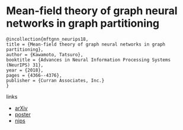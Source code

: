# Mean-field theory of graph neural networks in graph partitioning

```
@incollection{mftgnn_neurips18,
title = {Mean-field theory of graph neural networks in graph partitioning},
author = {Kawamoto, Tatsuro},
booktitle = {Advances in Neural Information Processing Systems (NeurIPS) 31},
year = {2018},
pages = {4366--4376},
publisher = {Curran Associates, Inc.}
}
```

links
- [arXiv](https://arxiv.org/abs/1810.11908)
- [poster](https://github.com/tatsuro-kawamoto/posters/blob/master/NIPS2018poster.pdf)
- [nips](https://nips.cc/Conferences/2018/Schedule?showEvent=11431)
